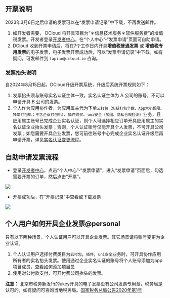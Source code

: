 ## 开票说明
2023年3月6日之后申请的发票可以在“发票申请记录”中下载，不再发送邮件。

1. 如开发者需要， DCloud 将开具项目为“＊信息技术服务＊软件服务费”的增值税发票。开发者登录[开发者中心](https://dev.dcloud.net.cn)，在“个人中心”-“发票申请”页面可自助申请。
2. DCloud 收到开票申请后，将在7个工作日内开具**增值税普通发票** 或 **增值税专用发票**的电子发票，电子发票开票成功后，可以“发票申请记录”中下载。如有疑问，可发邮件到 `fapiao@dcloud.io` 咨询。
   
### 发票抬头说明
自2024年8月15日起，DCloud升级开票系统，升级后系统开票规则如下：

1. 发票抬头须与账号实名认证主体一致，实名认证主体为 A 公司的账号，不可以申请开具 B 公司的发票。
2. 个人作为应用协作者，为应用属主代为下单`云打包（包括打包个数、App大小超限、独享打包机；不含企业打包机）`、`插件购买`、`uni安全（加固、隐私合规检测）`业务，且应用属主账号已完成企业实名认证，则个人可选择相应订单开具应用属主的实名认证企业抬头发票；否则，个人认证账号仅能开具个人发票，不可开具公司发票；如您需要开具企业发票，您可前往账号中心完成企业实名认证升级后再申请开票，详见[实名认证变更流程](../account/modify-real-name-verification.md)。

## 自助申请发票流程
- 登录[开发者中心](https://dev.dcloud.net.cn)，点击“个人中心”-“发票申请”，进入“发票申请”页面后，勾选需要开票的订单，然后点击“开票”。

![](https://web-ext-storage.dcloud.net.cn/doc/dev/finance/invoice-order-list-uni-trade.png)

- 开票成功后，在“开票记录”中查看或下载发票

![](https://web-ext-storage.dcloud.net.cn/doc/dev/finance/invoice-list-uni-trade.png)

## 个人用户如何开具企业发票@personal
只有以下两种场景，个人认证用户可以开具企业发票。其它场景请将账号变更为企业认证。
1. 个人认证用户选择付费类目为`云打包`，`插件`，`uni安全`业务时，可开具协作应用所有者的实名抬头发票。使用通过企业实名认证的账号将个人账号添加为app项目成员，[查看如何添加项目员](../app/add-member.md)
2. 使用对公付款支付，可开付费公司抬头的发票。


**注意：** 北京市税务新发行的ukey开具的电子发票没有公司发票专用章，税务局是认可的，如有疑问可咨询当地税务局。[国家税务总局公告2020年第1号](http://www.chinatax.gov.cn/chinatax/n810341/n810765/c101653/202001/c5149326/content.html)
                
